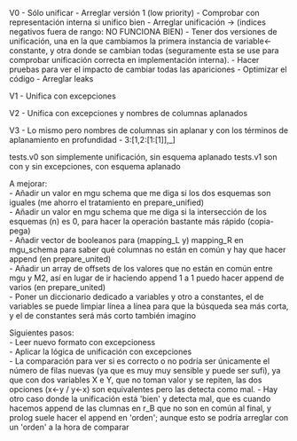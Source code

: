 V0 - Sólo unificar
    - Arreglar versión 1 (low priority)
    - Comprobar con representación interna si unifico bien
        - Arreglar unificación -> (indices negativos fuera de rango: NO FUNCIONA BIEN)
        - Tener dos versiones de unificación, una en la que cambiamos la primera instancia de variable<-constante, y otra donde se cambian todas (seguramente esta se use para comprobar unificación correcta en implementación interna). 
        - Hacer pruebas para ver el impacto de cambiar todas las apariciones 
        - Optimizar el código
        - Arreglar leaks

V1 - Unifica con excepciones

V2 - Unifica con excepciones y nombres de columnas aplanados

V3 - Lo mismo pero nombres de columnas sin aplanar y con los términos de aplanamiento en profundidad
    - 3:[1,2:[1:[1]],_]

tests.v0 son simplemente unificación, sin esquema aplanado
tests.v1 son con y sin excepciones, con esquema aplanado

A mejorar:  
    - Añadir un valor en mgu schema que me diga si los dos esquemas son iguales (me ahorro el tratamiento en prepare_unified)  
    - Añadir un valor en mgu schema que me diga si la intersección de los esquemas (n) es 0, para hacer la operación bastante más rápido (copia-pega)  
    - Añadir vector de booleanos para (mapping_L y) mapping_R en mgu_schema para saber qué columnas no están en común y hay que hacer append (en prepare_united)  
    - Añadir un array de offsets de los valores que no están en común entre mgu y M2, así en lugar de ir haciendo append 1 a 1 puedo hacer append de varios (en prepare_united)  
    - Poner un diccionario dedicado a variables y otro a constantes, el de variables se puede limpiar línea a línea para que la búsqueda sea más corta, y el de constantes será más corto también imagino


Siguientes pasos:  
    - Leer nuevo formato con excepcioness  
    - Aplicar la lógica de unificación con excepciones  
    - La comparación para ver si es correcto o no podría ser únicamente el número de filas nuevas (ya que es muy muy sensible y puede ser sufi), ya que con dos variables X e Y, que no toman valor y se repiten, las dos opciones (x<-y / y<-x) son equivalentes pero las detecta como mal.
        - Hay otro caso donde la unificación está 'bien' y detecta mal, que es cuando hacemos append de las clumnas en r_B que no son en común al final, y prolog suele hacer el append en 'orden'; aunque esto se podría arreglar con un 'orden' a la hora de comparar